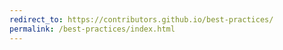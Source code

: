```yaml
---
redirect_to: https://contributors.github.io/best-practices/
permalink: /best-practices/index.html
---
```

